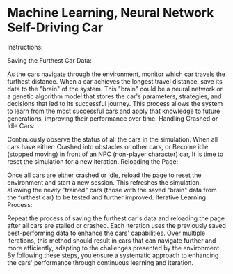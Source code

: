 # Machine Learning, Neural Network Self-Driving Car

Instructions:

Saving the Furthest Car Data:

As the cars navigate through the environment, monitor which car travels the furthest distance.
When a car achieves the longest travel distance, save its data to the "brain" of the system. This "brain" could be a neural network or a genetic algorithm model that stores the car's parameters, strategies, and decisions that led to its successful journey.
This process allows the system to learn from the most successful cars and apply that knowledge to future generations, improving their performance over time.
Handling Crashed or Idle Cars:

Continuously observe the status of all the cars in the simulation.
When all cars have either:
Crashed into obstacles or other cars, or
Become idle (stopped moving) in front of an NPC (non-player character) car,
It is time to reset the simulation for a new iteration.
Reloading the Page:

Once all cars are either crashed or idle, reload the page to reset the environment and start a new session.
This refreshes the simulation, allowing the newly "trained" cars (those with the saved "brain" data from the furthest car) to be tested and further improved.
Iterative Learning Process:

Repeat the process of saving the furthest car's data and reloading the page after all cars are stalled or crashed.
Each iteration uses the previously saved best-performing data to enhance the cars' capabilities.
Over multiple iterations, this method should result in cars that can navigate further and more efficiently, adapting to the challenges presented by the environment.
By following these steps, you ensure a systematic approach to enhancing the cars' performance through continuous learning and iteration.
